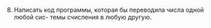 8. Написать код программы, которая бы переводила числа одной любой сис-
темы счисления в любую другую.